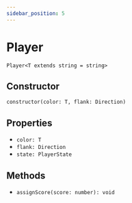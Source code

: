 ```yaml
---
sidebar_position: 5
---
```


# Player

`Player<T extends string = string>`

## Constructor

`constructor(color: T, flank: Direction)`

## Properties

-   `color: T`
-   `flank: Direction`
-   `state: PlayerState`

## Methods

-   `assignScore(score: number): void`
